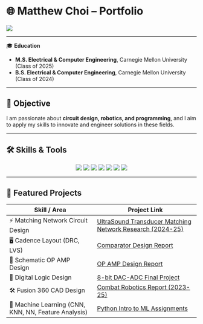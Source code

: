 # 🌐 Matthew Choi – Portfolio

<a href="https://linkedin.com/in/cmu-matthew-choi">
  <img src="https://img.shields.io/badge/-LinkedIn-0072b1?&style=for-the-badge&logo=linkedin&logoColor=white" />
</a>

---

🎓 **Education**  
- **M.S. Electrical & Computer Engineering**, Carnegie Mellon University (Class of 2025)  
- **B.S. Electrical & Computer Engineering**, Carnegie Mellon University (Class of 2024)  

---

## 🎯 Objective
I am passionate about **circuit design, robotics, and programming**, and I aim to apply my skills to innovate and engineer solutions in these fields.  

---

## 🛠️ Skills & Tools

<p align="center">
  <img src="https://img.shields.io/badge/C-00599C?style=for-the-badge&logo=c&logoColor=white" />
  <img src="https://img.shields.io/badge/Python-3776AB?style=for-the-badge&logo=python&logoColor=white" />
  <img src="https://img.shields.io/badge/Cadence-CC0000?style=for-the-badge&logoColor=white" />
  <img src="https://img.shields.io/badge/Fusion%20360-FF9900?style=for-the-badge&logo=autodesk&logoColor=white" />
  <img src="https://img.shields.io/badge/Verilog-FFA500?style=for-the-badge&logoColor=white" />
  <img src="https://img.shields.io/badge/Neural%20Networks-FF6F61?style=for-the-badge&logo=tensorflow&logoColor=white" />
  <img src="https://img.shields.io/badge/Robotics-00A67E?style=for-the-badge&logo=ros&logoColor=white" />
</p>

---

## 📂 Featured Projects

| Skill / Area                                   | Project Link |
|-----------------------------------------------|--------------|
| ⚡ Matching Network Circuit Design            | [UltraSound Transducer Matching Network Research (2024-25)](https://github.com/DerpMatt2002/Matthew-Choi-Portfolio/tree/main/MatchingNetwork) |
| 🖥️ Cadence Layout (DRC, LVS)                  | [Comparator Design Report](https://github.com/DerpMatt2002/Matthew-Choi-Portfolio/blob/main/Cadence/18623(Analog%20Circuit%20Design)/DP3%20Comparator%20Design%20matthew%20choi(revised)%20(2).pdf) |
| 🔧 Schematic OP AMP Design                     | [OP AMP Design Report](https://github.com/DerpMatt2002/Matthew-Choi-Portfolio/blob/main/Cadence/18623(Analog%20Circuit%20Design)/DP2%20OP%20AMP%20design%20Matthew%20Choi.pdf) |
| 🔢 Digital Logic Design                        | [8-bit DAC-ADC Final Project](https://github.com/DerpMatt2002/Matthew-Choi-Portfolio/blob/main/Cadence/18320%20Assignments/Final%20Project%20(2).pdf) |
| 🛠️ Fusion 360 CAD Design                       | [Combat Robotics Report (2023-25)](https://docs.google.com/document/d/1DSI0YEZNxuQK5ndFsMRwtNJ34UItcKPIX9-GzJvVfrA/edit?tab=t.0) |
| 🤖 Machine Learning (CNN, KNN, NN, Feature Analysis) | [Python Intro to ML Assignments](https://github.com/DerpMatt2002/M)

